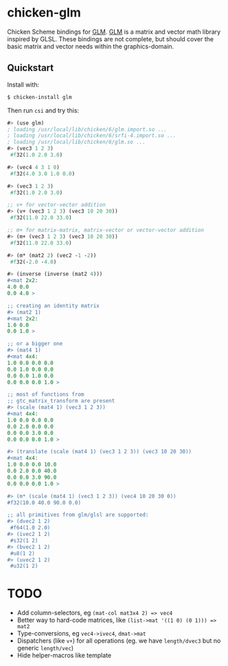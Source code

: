# chicken-glm

  [GLM]:http://glm.g-truc.net/

Chicken Scheme bindings for [GLM]. [GLM] is a matrix and vector math library inspired by GLSL. 
These bindings are not complete, but should cover the basic matrix and vector needs within the graphics-domain.

## Quickstart

Install with:
```bash
$ chicken-install glm
```
Then run `csi` and try this:

```scheme
#> (use glm)
; loading /usr/local/lib/chicken/6/glm.import.so ...
; loading /usr/local/lib/chicken/6/srfi-4.import.so ...
; loading /usr/local/lib/chicken/6/glm.so ...
#> (vec3 1 2 3)
 #f32(1.0 2.0 3.0)

#> (vec4 4 3 1 0)
 #f32(4.0 3.0 1.0 0.0)

#> (vec3 1 2 3)
 #f32(1.0 2.0 3.0)

;; v+ for vector-vector addition
#> (v+ (vec3 1 2 3) (vec3 10 20 30))
 #f32(11.0 22.0 33.0)

;; m+ for matrix-matrix, matrix-vector or vector-vector addition
#> (m+ (vec3 1 2 3) (vec3 10 20 30))
 #f32(11.0 22.0 33.0)

#> (m* (mat2 2) (vec2 -1 -2))
 #f32(-2.0 -4.0)

#> (inverse (inverse (mat2 4)))
#<mat 2x2:
4.0 0.0 
0.0 4.0 >

;; creating an identity matrix
#> (mat2 1)
#<mat 2x2:
1.0 0.0 
0.0 1.0 >

;; or a bigger one
#> (mat4 1)
#<mat 4x4:
1.0 0.0 0.0 0.0 
0.0 1.0 0.0 0.0 
0.0 0.0 1.0 0.0 
0.0 0.0 0.0 1.0 >

;; most of functions from
;; gtc_matrix_transform are present
#> (scale (mat4 1) (vec3 1 2 3))
#<mat 4x4:
1.0 0.0 0.0 0.0 
0.0 2.0 0.0 0.0 
0.0 0.0 3.0 0.0 
0.0 0.0 0.0 1.0 >

#> (translate (scale (mat4 1) (vec3 1 2 3)) (vec3 10 20 30))
#<mat 4x4:
1.0 0.0 0.0 10.0 
0.0 2.0 0.0 40.0 
0.0 0.0 3.0 90.0 
0.0 0.0 0.0 1.0 >

#> (m* (scale (mat4 1) (vec3 1 2 3)) (vec4 10 20 30 0))
#f32(10.0 40.0 90.0 0.0)

;; all primitives from glm/glsl are supported:
#> (dvec2 1 2)
 #f64(1.0 2.0)
#> (ivec2 1 2)
 #s32(1 2)
#> (bvec2 1 2)
 #u8(1 2)
#> (uvec2 1 2)
 #u32(1 2)
```

# TODO

- Add column-selectors, eg `(mat-col mat3x4 2) => vec4`
- Better way to hard-code matrices, like `(list->mat '((1 0) (0 1))) => mat2`
- Type-conversions, eg `vec4->ivec4`, `dmat->mat`
- Dispatchers (like `v+`) for all operations (eg. we have `length/dvec3` but no generic `length/vec`)
- Hide helper-macros like template
